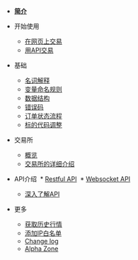 
* [__简介__](/README.md)

* 开始使用
  * [在网页上交易](/getting-started/website-user)
  * [用API交易](/getting-started/api-user)


* 基础
  * [名词解释](/instruction/word-explanation)
  * [变量命名规则](/instruction/naming-rules)
  * [数据结构](/instruction/data-structure)
  * [错误码](/instruction/error-code)
  * [订单状态流程](/instruction/order-status)
  * [标的代码调整](/instruction/symbol-name-modify)

* 交易所
  * [概览](/exchange-overview)
  * [交易所的详细介绍](/exchange-details)

* API介绍
  * [Restful API](/api-refer/rest-api)
  * [Websocket API](/api-refer/ws-api)
  * [深入了解API](/api-refer/swagger)

* 更多
  * [获取历史行情](/more/historical-data)
  * [添加IP白名单](/more/ip-white-list)
  * [Change log](/more/change-log)
  * [Alpha Zone](/more/alpha-zone)


